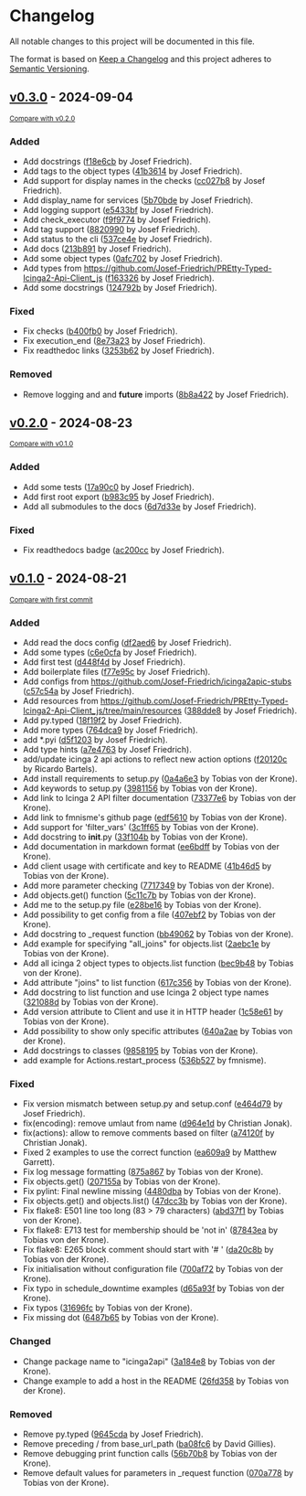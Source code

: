 # Changelog

All notable changes to this project will be documented in this file.

The format is based on [Keep a Changelog](http://keepachangelog.com/en/1.0.0/)
and this project adheres to [Semantic Versioning](http://semver.org/spec/v2.0.0.html).

## [v0.3.0](https://github.com/Josef-Friedrich/PREtty-Typed-Icinga2-Api-Client_py/releases/tag/v0.3.0) - 2024-09-04

<small>[Compare with v0.2.0](https://github.com/Josef-Friedrich/PREtty-Typed-Icinga2-Api-Client_py/compare/v0.2.0...v0.3.0)</small>

### Added

- Add docstrings ([f18e6cb](https://github.com/Josef-Friedrich/PREtty-Typed-Icinga2-Api-Client_py/commit/f18e6cbd1a9422edfadadf5c7607e9645025461e) by Josef Friedrich).
- Add tags to the object types ([41b3614](https://github.com/Josef-Friedrich/PREtty-Typed-Icinga2-Api-Client_py/commit/41b3614503af01df9423d0e5eca495d97a79278e) by Josef Friedrich).
- Add support for display names in the checks ([cc027b8](https://github.com/Josef-Friedrich/PREtty-Typed-Icinga2-Api-Client_py/commit/cc027b847e36fad31cbc2c93804c580a5849e742) by Josef Friedrich).
- Add display_name for services ([5b70bde](https://github.com/Josef-Friedrich/PREtty-Typed-Icinga2-Api-Client_py/commit/5b70bde923bb5795fbdc5312fdbc0174d8677113) by Josef Friedrich).
- Add logging support ([e5433bf](https://github.com/Josef-Friedrich/PREtty-Typed-Icinga2-Api-Client_py/commit/e5433bf6d6268d91ddc9a893c9a04ad658cb4574) by Josef Friedrich).
- Add check_executor ([f9f9774](https://github.com/Josef-Friedrich/PREtty-Typed-Icinga2-Api-Client_py/commit/f9f9774eda5ac15ab6c69defbf5dd8eb799f002f) by Josef Friedrich).
- Add tag support ([8820990](https://github.com/Josef-Friedrich/PREtty-Typed-Icinga2-Api-Client_py/commit/8820990314445da51de76a8a2e3c34b2fdc999ce) by Josef Friedrich).
- Add status to the cli ([537ce4e](https://github.com/Josef-Friedrich/PREtty-Typed-Icinga2-Api-Client_py/commit/537ce4e5694b347f35a2bdd974ae98d78a72e41c) by Josef Friedrich).
- Add docs ([213b891](https://github.com/Josef-Friedrich/PREtty-Typed-Icinga2-Api-Client_py/commit/213b891430aa513c7e1a7e9865df8705efcb85c4) by Josef Friedrich).
- Add some object types ([0afc702](https://github.com/Josef-Friedrich/PREtty-Typed-Icinga2-Api-Client_py/commit/0afc70234b66b1e434e384cc77f26a466d996022) by Josef Friedrich).
- Add types from https://github.com/Josef-Friedrich/PREtty-Typed-Icinga2-Api-Client_js ([f163326](https://github.com/Josef-Friedrich/PREtty-Typed-Icinga2-Api-Client_py/commit/f1633263fd8f30259f0ec4b0a83da30da436d64f) by Josef Friedrich).
- Add some docstrings ([124792b](https://github.com/Josef-Friedrich/PREtty-Typed-Icinga2-Api-Client_py/commit/124792bcd2b0c918f8e39f1f31791207eb7b4a47) by Josef Friedrich).

### Fixed

- Fix checks ([b400fb0](https://github.com/Josef-Friedrich/PREtty-Typed-Icinga2-Api-Client_py/commit/b400fb0bea803191441d790a00c5e74e95074988) by Josef Friedrich).
- Fix execution_end ([8e73a23](https://github.com/Josef-Friedrich/PREtty-Typed-Icinga2-Api-Client_py/commit/8e73a23e5ce117c7ed316251ec677f02c8edd751) by Josef Friedrich).
- Fix readthedoc links ([3253b62](https://github.com/Josef-Friedrich/PREtty-Typed-Icinga2-Api-Client_py/commit/3253b629d3ecd48fd2633844293f2e13f2372e5c) by Josef Friedrich).

### Removed

- Remove logging and and __future__ imports ([8b8a422](https://github.com/Josef-Friedrich/PREtty-Typed-Icinga2-Api-Client_py/commit/8b8a422362bc78abe9cb26e7e14830d02fbe2a97) by Josef Friedrich).

## [v0.2.0](https://github.com/Josef-Friedrich/PREtty-Typed-Icinga2-Api-Client_py/releases/tag/v0.2.0) - 2024-08-23

<small>[Compare with v0.1.0](https://github.com/Josef-Friedrich/PREtty-Typed-Icinga2-Api-Client_py/compare/v0.1.0...v0.2.0)</small>

### Added

- Add some tests ([17a90c0](https://github.com/Josef-Friedrich/PREtty-Typed-Icinga2-Api-Client_py/commit/17a90c0286f2f5c969286e47b322badcd3a8f787) by Josef Friedrich).
- Add first root export ([b983c95](https://github.com/Josef-Friedrich/PREtty-Typed-Icinga2-Api-Client_py/commit/b983c951f2c4afc63e1b40ebf9e4344593482a89) by Josef Friedrich).
- Add all submodules to the docs ([6d7d33e](https://github.com/Josef-Friedrich/PREtty-Typed-Icinga2-Api-Client_py/commit/6d7d33e28a41a19e09b18ac1462ab7b24e80e2a7) by Josef Friedrich).

### Fixed

- Fix readthedocs badge ([ac200cc](https://github.com/Josef-Friedrich/PREtty-Typed-Icinga2-Api-Client_py/commit/ac200cc8518f4e492c6c7de845ecc08a506578b1) by Josef Friedrich).

## [v0.1.0](https://github.com/Josef-Friedrich/PREtty-Typed-Icinga2-Api-Client_py/releases/tag/v0.1.0) - 2024-08-21

<small>[Compare with first commit](https://github.com/Josef-Friedrich/PREtty-Typed-Icinga2-Api-Client_py/compare/eea590d9d60d1a591184ed933f3b78b3b9be7757...v0.1.0)</small>

### Added

- Add read the docs config ([df2aed6](https://github.com/Josef-Friedrich/PREtty-Typed-Icinga2-Api-Client_py/commit/df2aed6fef82ab11d77b5fe89a92912d8212881a) by Josef Friedrich).
- Add some types ([c6e0cfa](https://github.com/Josef-Friedrich/PREtty-Typed-Icinga2-Api-Client_py/commit/c6e0cfaa99cd30c4257221d3d9066bfd4ad4baca) by Josef Friedrich).
- Add first test ([d448f4d](https://github.com/Josef-Friedrich/PREtty-Typed-Icinga2-Api-Client_py/commit/d448f4de512b8f48e6961bb36f3bf65795816744) by Josef Friedrich).
- Add boilerplate files ([f77e95c](https://github.com/Josef-Friedrich/PREtty-Typed-Icinga2-Api-Client_py/commit/f77e95c7c02af5c8ed1054257837ddd3631059df) by Josef Friedrich).
- Add configs from https://github.com/Josef-Friedrich/icinga2apic-stubs ([c57c54a](https://github.com/Josef-Friedrich/PREtty-Typed-Icinga2-Api-Client_py/commit/c57c54af05847c97cc5dd4f7808c41f24d60a541) by Josef Friedrich).
- Add resources from https://github.com/Josef-Friedrich/PREtty-Typed-Icinga2-Api-Client_js/tree/main/resources ([388dde8](https://github.com/Josef-Friedrich/PREtty-Typed-Icinga2-Api-Client_py/commit/388dde8ad19b774ea31050b8030c026af00ee727) by Josef Friedrich).
- Add py.typed ([18f19f2](https://github.com/Josef-Friedrich/PREtty-Typed-Icinga2-Api-Client_py/commit/18f19f2647e86751ba85f38f03dd599ac21e6d48) by Josef Friedrich).
- Add more types ([764dca9](https://github.com/Josef-Friedrich/PREtty-Typed-Icinga2-Api-Client_py/commit/764dca90e1b50f5ea3ec71e822095a396b0c48d6) by Josef Friedrich).
- add *.pyi ([d5f1203](https://github.com/Josef-Friedrich/PREtty-Typed-Icinga2-Api-Client_py/commit/d5f12033894c33d434fcc8e1aa6db8a2b80b549d) by Josef Friedrich).
- Add type hints ([a7e4763](https://github.com/Josef-Friedrich/PREtty-Typed-Icinga2-Api-Client_py/commit/a7e476382a20bbf20aeaa679bd82ff2e9c0a05fc) by Josef Friedrich).
- add/update icinga 2 api actions to reflect new action options ([f20120c](https://github.com/Josef-Friedrich/PREtty-Typed-Icinga2-Api-Client_py/commit/f20120c888075e4e53481d8cb17c19b91c559336) by Ricardo Bartels).
- Add install requirements to setup.py ([0a4a6e3](https://github.com/Josef-Friedrich/PREtty-Typed-Icinga2-Api-Client_py/commit/0a4a6e38cd87052a726702b32cf471b17503dd34) by Tobias von der Krone).
- Add keywords to setup.py ([3981156](https://github.com/Josef-Friedrich/PREtty-Typed-Icinga2-Api-Client_py/commit/39811567aaf62262219ee6d6ae3ecdb12469a7b1) by Tobias von der Krone).
- Add link to Icinga 2 API filter documentation ([73377e6](https://github.com/Josef-Friedrich/PREtty-Typed-Icinga2-Api-Client_py/commit/73377e6a28b2ae9691899e48dcfa22a3a67dd3cd) by Tobias von der Krone).
- Add link to fmnisme's github page ([edf5610](https://github.com/Josef-Friedrich/PREtty-Typed-Icinga2-Api-Client_py/commit/edf5610ab5f85ff828fdbb90f6d5cdb5ee94f799) by Tobias von der Krone).
- Add support for 'filter_vars' ([3c1ff65](https://github.com/Josef-Friedrich/PREtty-Typed-Icinga2-Api-Client_py/commit/3c1ff651e03369911be5261c3233e8e90e24f66b) by Tobias von der Krone).
- Add docstring to __init__.py ([33f104b](https://github.com/Josef-Friedrich/PREtty-Typed-Icinga2-Api-Client_py/commit/33f104bb294c0e1c50ef453cdb9e5b33af5efce9) by Tobias von der Krone).
- Add documentation in markdown format ([ee6bdff](https://github.com/Josef-Friedrich/PREtty-Typed-Icinga2-Api-Client_py/commit/ee6bdfff5e683a093474ab32d3247ad37362e1fe) by Tobias von der Krone).
- Add client usage with certificate and key to README ([41b46d5](https://github.com/Josef-Friedrich/PREtty-Typed-Icinga2-Api-Client_py/commit/41b46d59cb0e7b04082a1458c334cced029b9d11) by Tobias von der Krone).
- Add more parameter checking ([7717349](https://github.com/Josef-Friedrich/PREtty-Typed-Icinga2-Api-Client_py/commit/77173498f09278bbb75a4d608184bd68c4aaefd8) by Tobias von der Krone).
- Add objects.get() function ([5c11c7b](https://github.com/Josef-Friedrich/PREtty-Typed-Icinga2-Api-Client_py/commit/5c11c7baa3b34795b3646d2a50d5a10c2ae5904a) by Tobias von der Krone).
- Add me to the setup.py file ([e28be16](https://github.com/Josef-Friedrich/PREtty-Typed-Icinga2-Api-Client_py/commit/e28be1637493d424e4b3da09d7dfed9fc635313b) by Tobias von der Krone).
- Add possibility to get config from a file ([407ebf2](https://github.com/Josef-Friedrich/PREtty-Typed-Icinga2-Api-Client_py/commit/407ebf29464fee98a19a74dab3688896abb841e8) by Tobias von der Krone).
- Add docstring to _request function ([bb49062](https://github.com/Josef-Friedrich/PREtty-Typed-Icinga2-Api-Client_py/commit/bb49062505005dd3d274372b75749e4c59dffd06) by Tobias von der Krone).
- Add example for specifying "all_joins" for objects.list ([2aebc1e](https://github.com/Josef-Friedrich/PREtty-Typed-Icinga2-Api-Client_py/commit/2aebc1e46b6c8d6307ad1fa4b6eba043b4640b5a) by Tobias von der Krone).
- Add all icinga 2 object types to objects.list function ([bec9b48](https://github.com/Josef-Friedrich/PREtty-Typed-Icinga2-Api-Client_py/commit/bec9b48df55b675b8fe3b4333b5640c39dace9bf) by Tobias von der Krone).
- Add attribute "joins" to list function ([617c356](https://github.com/Josef-Friedrich/PREtty-Typed-Icinga2-Api-Client_py/commit/617c3568596cc419f4f820647369ee4d70872ccc) by Tobias von der Krone).
- Add docstring to list function and use Icinga 2 object type names ([321088d](https://github.com/Josef-Friedrich/PREtty-Typed-Icinga2-Api-Client_py/commit/321088d9b6b756766e1f1fcf99bcf732a359d267) by Tobias von der Krone).
- Add version attribute to Client and use it in HTTP header ([1c58e61](https://github.com/Josef-Friedrich/PREtty-Typed-Icinga2-Api-Client_py/commit/1c58e616c41864dd5c7534f8a29d2ed29885772d) by Tobias von der Krone).
- Add possibility to show only specific attributes ([640a2ae](https://github.com/Josef-Friedrich/PREtty-Typed-Icinga2-Api-Client_py/commit/640a2aee2e65f4aac0efec7e69a1d38c2ff97739) by Tobias von der Krone).
- Add docstrings to classes ([9858195](https://github.com/Josef-Friedrich/PREtty-Typed-Icinga2-Api-Client_py/commit/985819506fe7ce3c72eecf2d31d085084577321c) by Tobias von der Krone).
- add example for Actions.restart_process ([536b527](https://github.com/Josef-Friedrich/PREtty-Typed-Icinga2-Api-Client_py/commit/536b5278f1490cc69e5d634f4bf2ca51c03d8ceb) by fmnisme).

### Fixed

- Fix version mismatch between setup.py and setup.conf ([e464d79](https://github.com/Josef-Friedrich/PREtty-Typed-Icinga2-Api-Client_py/commit/e464d795fea6f0368aac8faba5546ac970082f0d) by Josef Friedrich).
- fix(encoding): remove umlaut from name ([d964e1d](https://github.com/Josef-Friedrich/PREtty-Typed-Icinga2-Api-Client_py/commit/d964e1d978e4c8d137edd501f4aa19040d10cb8e) by Christian Jonak).
- fix(actions): allow to remove comments based on filter ([a74120f](https://github.com/Josef-Friedrich/PREtty-Typed-Icinga2-Api-Client_py/commit/a74120f9da026bf20383d644fdc88dc15b16b309) by Christian Jonak).
- Fixed 2 examples to use the correct function ([ea609a9](https://github.com/Josef-Friedrich/PREtty-Typed-Icinga2-Api-Client_py/commit/ea609a9a0285c003d7f36122c051a9b8a7fe1634) by Matthew Garrett).
- Fix log message formatting ([875a867](https://github.com/Josef-Friedrich/PREtty-Typed-Icinga2-Api-Client_py/commit/875a867350ad013b05520b2974996d4b3020592e) by Tobias von der Krone).
- Fix objects.get() ([207155a](https://github.com/Josef-Friedrich/PREtty-Typed-Icinga2-Api-Client_py/commit/207155ac886387755b2d98907d975099766907fa) by Tobias von der Krone).
- Fix pylint: Final newline missing ([4480dba](https://github.com/Josef-Friedrich/PREtty-Typed-Icinga2-Api-Client_py/commit/4480dba20a675fbcd22729b1931a612318d5fabc) by Tobias von der Krone).
- Fix objects.get() and objects.list() ([47dcc3b](https://github.com/Josef-Friedrich/PREtty-Typed-Icinga2-Api-Client_py/commit/47dcc3bd8a1d691b5683cdd1dc5f298e2c4fa283) by Tobias von der Krone).
- Fix flake8: E501 line too long (83 > 79 characters) ([abd37f1](https://github.com/Josef-Friedrich/PREtty-Typed-Icinga2-Api-Client_py/commit/abd37f1e7cf37b27c636969763b3ba8fdde1b516) by Tobias von der Krone).
- Fix flake8: E713 test for membership should be 'not in' ([87843ea](https://github.com/Josef-Friedrich/PREtty-Typed-Icinga2-Api-Client_py/commit/87843eadd91bfefc409494aa76b45db8205c7f43) by Tobias von der Krone).
- Fix flake8: E265 block comment should start with '# ' ([da20c8b](https://github.com/Josef-Friedrich/PREtty-Typed-Icinga2-Api-Client_py/commit/da20c8b82d1c30b78be91703619008a8177e8a0c) by Tobias von der Krone).
- Fix initialisation without configuration file ([700af72](https://github.com/Josef-Friedrich/PREtty-Typed-Icinga2-Api-Client_py/commit/700af72e8802393a29a0bc42ef0add72ea3dbde6) by Tobias von der Krone).
- Fix typo in schedule_downtime examples ([d65a93f](https://github.com/Josef-Friedrich/PREtty-Typed-Icinga2-Api-Client_py/commit/d65a93fbcda086d8f2d553f147f86e27be7055c1) by Tobias von der Krone).
- Fix typos ([31696fc](https://github.com/Josef-Friedrich/PREtty-Typed-Icinga2-Api-Client_py/commit/31696fc2c8a779ff3e4b3bb020805a996837ab19) by Tobias von der Krone).
- Fix missing dot ([6487b65](https://github.com/Josef-Friedrich/PREtty-Typed-Icinga2-Api-Client_py/commit/6487b6534da0737698b7da14bacd18ed0b6c3dfd) by Tobias von der Krone).

### Changed

- Change package name to "icinga2api" ([3a184e8](https://github.com/Josef-Friedrich/PREtty-Typed-Icinga2-Api-Client_py/commit/3a184e8948d051e3a519737c0d422c7433514c08) by Tobias von der Krone).
- Change example to add a host in the README ([26fd358](https://github.com/Josef-Friedrich/PREtty-Typed-Icinga2-Api-Client_py/commit/26fd358f19ba41c81081c419035259a97a19dd8d) by Tobias von der Krone).

### Removed

- Remove py.typed ([9645cda](https://github.com/Josef-Friedrich/PREtty-Typed-Icinga2-Api-Client_py/commit/9645cda9eb3daa59b4e062825643f870aa4328e9) by Josef Friedrich).
- Remove preceding / from base_url_path ([ba08fc6](https://github.com/Josef-Friedrich/PREtty-Typed-Icinga2-Api-Client_py/commit/ba08fc6d2be320bb85b5f1d33eb59c0af1dec6a2) by David Gillies).
- Remove debugging print function calls ([56b70b8](https://github.com/Josef-Friedrich/PREtty-Typed-Icinga2-Api-Client_py/commit/56b70b89eef94e177e2bc8fa7a4fb546fc3bfdf8) by Tobias von der Krone).
- Remove default values for parameters in _request function ([070a778](https://github.com/Josef-Friedrich/PREtty-Typed-Icinga2-Api-Client_py/commit/070a7785978a855b231df7c2776bfe4678efa7f3) by Tobias von der Krone).
